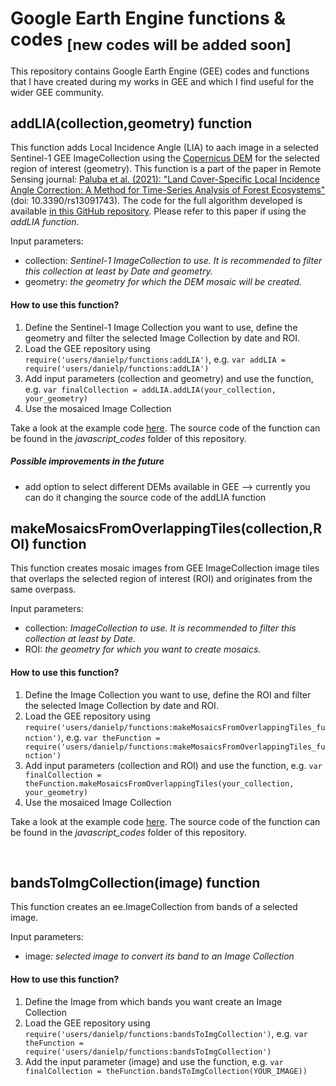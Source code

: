 # Google Earth Engine functions & codes <sub>[new codes will be added soon]</sub>
This repository contains Google Earth Engine (GEE) codes and functions that I have created during my works in GEE and which I find useful for the wider GEE community.

## addLIA(collection,geometry) function
This function adds Local Incidence Angle (LIA) to aach image in a selected Sentinel-1 GEE ImageCollection using the [Copernicus DEM](https://developers.google.com/earth-engine/datasets/catalog/COPERNICUS_DEM_GLO30) for the selected region of interest (geometry).
This function is a part of the paper in Remote Sensing journal: [Paluba et al. (2021): "Land Cover-Specific Local Incidence Angle Correction: A Method for Time-Series Analysis of Forest Ecosystems"](https://www.mdpi.com/2072-4292/13/9/1743/) (doi: 10.3390/rs13091743). The code for the full algorithm developed is available [in this GitHub repository](https://github.com/palubad/LC-SLIAC). Please refer to this paper if using the *addLIA function*.

Input parameters:
  - collection: *Sentinel-1 ImageCollection to use. It is recommended to filter this collection at least by Date and geometry.*
  - geometry: *the geometry for which the DEM mosaic will be created.*

#### How to use this function?
1. Define the Sentinel-1 Image Collection you want to use, define the geometry and filter the selected Image Collection by date and ROI.
2. Load the GEE repository using `require('users/danielp/functions:addLIA')`, e.g. `var addLIA = require('users/danielp/functions:addLIA')`
3. Add input parameters (collection and geometry) and use the function, e.g. `var finalCollection = addLIA.addLIA(your_collection, your_geometry)`
4. Use the mosaiced Image Collection

Take a look at the example code [here](https://code.earthengine.google.com/f6eba4163ea5bb915500abbd7cec34fc).
The source code of the function can be found in the *javascript_codes* folder of this repository.

##### Possible improvements in the future
  - add option to select different DEMs available in GEE --> currently you can do it changing the source code of the addLIA function


## makeMosaicsFromOverlappingTiles(collection,ROI) function
This function creates mosaic images from GEE ImageCollection image tiles that overlaps the selected region of interest (ROI) and originates from the same overpass.

Input parameters:
  - collection: *ImageCollection to use. It is recommended to filter this collection at least by Date.*
  - ROI: *the geometry for which you want to create mosaics.*

#### How to use this function?
1. Define the Image Collection you want to use, define the ROI and filter the selected Image Collection by date and ROI.
2. Load the GEE repository using `require('users/danielp/functions:makeMosaicsFromOverlappingTiles_function')`, e.g. `var theFunction = require('users/danielp/functions:makeMosaicsFromOverlappingTiles_function')`
3. Add input parameters (collection and ROI) and use the function, e.g. `var finalCollection = theFunction.makeMosaicsFromOverlappingTiles(your_collection, your_geometry)`
4. Use the mosaiced Image Collection

Take a look at the example code [here](https://code.earthengine.google.com/eeed2f691e03f7447367777e76b0e847).
The source code of the function can be found in the *javascript_codes* folder of this repository.

<br/>

## bandsToImgCollection(image) function
This function creates an ee.ImageCollection from bands of a selected image.
  
Input parameters:
  - image: *selected image to convert its band to an Image Collection*

#### How to use this function?
1. Define the Image from which bands you want create an Image Collection
2. Load the GEE repository using `require('users/danielp/functions:bandsToImgCollection')`, e.g. `var theFunction = require('users/danielp/functions:bandsToImgCollection')`
3. Add the input parameter (image) and use the function, e.g. `var finalCollection = theFunction.bandsToImgCollection(YOUR_IMAGE))`
